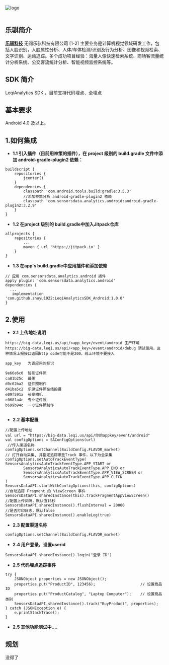 ![logo](https://ss1.bdstatic.com/70cFuXSh_Q1YnxGkpoWK1HF6hhy/it/u=1371754600,2168804107&fm=15&gp=0.jpg)
<br><br>

## 乐骐简介

[**乐骐科技**](https://www.leqi.us/)
无锡乐骐科技有限公司 [1-2]  主要业务是计算机视觉领域研发工作，包括人脸识别，人脸属性分析、人体/车体检测/识别及行为分析、图像和视频检索、文字识别、运动追踪。多个成功项目经验：海量人像快速检索系统、商场客流量统计分析系统、公交客流统计分析、智能视频监控系统等。

## SDK 简介

LeqiAnalytics SDK ，目前支持代码埋点、全埋点
## 基本要求
Android 4.0 及以上。


## 1.如何集成


- **1.1 引入插件（目前用神策的插件），在 project 级别的 build.gradle 文件中添加 android-gradle-plugin2 依赖：**

```
buildscript {
    repositories {
        jcenter()
    }
    dependencies {
        classpath 'com.android.tools.build:gradle:3.5.3'
        //添加神策分析 android-gradle-plugin2 依赖
        classpath 'com.sensorsdata.analytics.android:android-gradle-plugin2:3.2.9'
    }
}
```
- **1.2 在project 级别的 build.gradle中加入Jitpack仓库**

```
allprojects {
    repositories {
        ...
        maven { url 'https://jitpack.io' }
    }
}
```

- **1.3 在app's build.gradle中应用插件和添加依赖**

```
// 应用 com.sensorsdata.analytics.android 插件
apply plugin: 'com.sensorsdata.analytics.android'
dependencies {
  ...
   implementation 'com.github.zhuyu1022:LeqiAnalyticsSDK_Android:1.0.0'
}
```


## 2.使用

- **2.1 上传地址说明**

```
https://big-data.leqi.us/api/<app_key>/event/android 生产环境
https://big-data.leqi.us/api/<app_key>/event/android/debug 调试使用，这种情况上报接口返回http code可能不是200，线上环境不要接入

app_key   为该应用的标识 

9e66e6c0  智能证件照
ca81b25c  最美
d0c02ba2  证件照制作
d41ba5c2  乐骐证件照在线拍摄
e09f591a  长宽相机
c0681a4c  专业证件照
b699b94c  一寸证件照制作


```

- **2.2 基本配置**

```
//配置上传地址
val url = "https://big-data.leqi.us/api/你的appkey/event/android"
val configOptions = SAConfigOptions(url)
 //传入渠道名称
configOptions.setChannel(BuildConfig.FLAVOR_market)
// 打开自动采集, 并指定追踪哪些Track 事件，以下为全采集
configOptions.setAutoTrackEventType(
SensorsAnalyticsAutoTrackEventType.APP_START or
        SensorsAnalyticsAutoTrackEventType.APP_END or
        SensorsAnalyticsAutoTrackEventType.APP_VIEW_SCREEN or
        SensorsAnalyticsAutoTrackEventType.APP_CLICK
)
SensorsDataAPI.startWithConfigOptions(this, configOptions)
//自动追踪 Fragment 的 ViewScreen 事件
SensorsDataAPI.sharedInstance(this).trackFragmentAppViewScreen()
//配置上传间隔，默认值15秒
SensorsDataAPI.sharedInstance().flushInterval = 20000
//是否打印日志，默认false
SensorsDataAPI.sharedInstance().enableLog(true)

```

- **2.3 配置渠道名称**

```
configOptions.setChannel(BuildConfig.FLAVOR_market)

```

- **2.4 用户登录，设置userid**

```
SensorsDataAPI.sharedInstance().login("登录 ID")

```
- **2.5 代码埋点追踪事件**

```
try {
    JSONObject properties = new JSONObject();
    properties.put("ProductID", 123456);                    // 设置商品 ID
    properties.put("ProductCatalog", "Laptop Computer");    // 设置商品类别
    SensorsDataAPI.sharedInstance().track("BuyProduct", properties);
} catch (JSONException e) {
    e.printStackTrace();
}
```

- **2.5 其他功能测试中....**


## 规划

没得了
